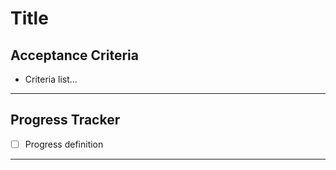 # Title

## Acceptance Criteria
<!-- Content goes here -->
- Criteria list...

---
## Progress Tracker
<!-- Content goes here -->
- [ ] Progress definition


---
